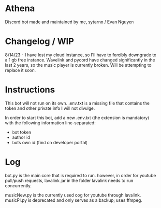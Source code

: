 # Athena
Discord bot made and maintained by me, sytarno / Evan Nguyen

# Changelog / WIP
8/14/23 - I have lost my cloud instance, so I'll have to forcibly downgrade to a 1 gb free instance.
Wavelink and pycord have changed significantly in the last 2 years, so the music player is currently broken. Will be attempting to replace it soon.

# Instructions

This bot will not run on its own. .env.txt is a missing file that contains the token and other private info I will not divulge.

In order to start this bot, add a new .env.txt (the extension is mandatory) with the following information line-separated:
- bot token
- author id
- bots own id (find on developer portal)

# Log

bot.py is the main core that is required to run. 
however, in order for youtube pull/push requests, lavalink.jar in the folder lavalink needs to run concurrently.

musicNew.py is the currently used cog for youtube through lavalink.
musicPl.py is deprecated and only serves as a backup; uses ffmpeg.


